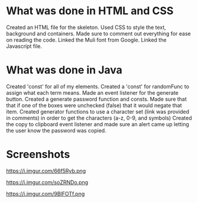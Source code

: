 # What was done in HTML and CSS

Created an HTML file for the skeleton.
Used CSS to style the text, background and containers.
Made sure to comment out everything for ease on reading the code.
Linked the Muli font from Google.
Linked the Javascript file.



# What was done in Java

Created 'const' for all of my elements.
Created a 'const' for randomFunc to assign what each term means.
Made an event listener for the generate button.
Created a generate password function and consts.
Made sure that that if one of the boxes were unchecked (false) that it would negate that item.
Created generator functions to use a character set (link was provided in comments) in order to get the characters (a-z, 0-9, and symbols)
Created the copy to clipboard event listener and made sure an alert came up letting the user know the password was copied.


# Screenshots

https://i.imgur.com/66f5Ryb.png

https://i.imgur.com/soZRNDo.png

https://i.imgur.com/9BlFOTf.png